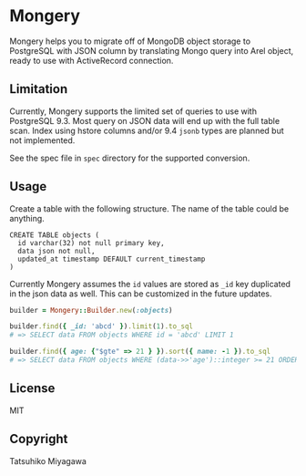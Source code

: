 # Mongery

Mongery helps you to migrate off of MongoDB object storage to PostgreSQL with JSON column by translating Mongo query into Arel object, ready to use with ActiveRecord connection.

## Limitation

Currently, Mongery supports the limited set of queries to use with PostgreSQL 9.3. Most query on JSON data will end up with the full table scan. Index using hstore columns and/or 9.4 `jsonb` types are planned but not implemented.

See the spec file in `spec` directory for the supported conversion.

## Usage

Create a table with the following structure. The name of the table could be anything.

```
CREATE TABLE objects (
  id varchar(32) not null primary key,
  data json not null,
  updated_at timestamp DEFAULT current_timestamp
)
```

Currently Mongery assumes the `id` values are stored as `_id` key duplicated in the json data as well. This can be customized in the future updates.

```ruby
builder = Mongery::Builder.new(:objects)

builder.find({ _id: 'abcd' }).limit(1).to_sql
# => SELECT data FROM objects WHERE id = 'abcd' LIMIT 1

builder.find({ age: {"$gte" => 21 } }).sort({ name: -1 }).to_sql
# => SELECT data FROM objects WHERE (data->>'age')::integer >= 21 ORDER BY data->>'name' DESC
```

## License

MIT

## Copyright

Tatsuhiko Miyagawa

